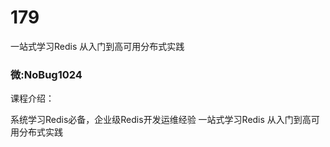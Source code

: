 # 179
一站式学习Redis 从入门到高可用分布式实践
### 微:NoBug1024 


课程介绍：

系统学习Redis必备，企业级Redis开发运维经验
一站式学习Redis 从入门到高可用分布式实践
